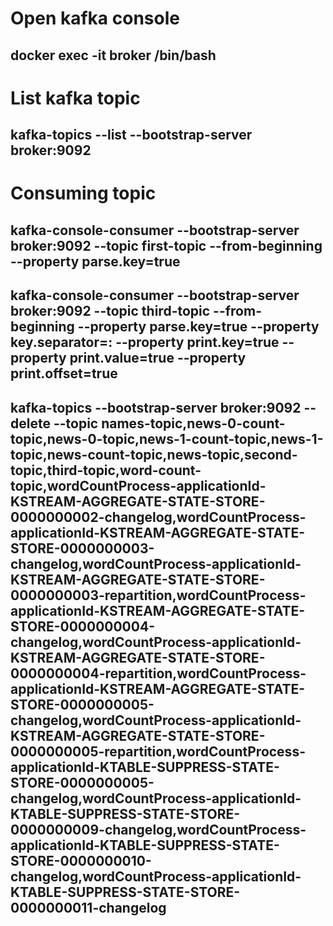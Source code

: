 
# Open kafka console
## docker exec -it broker /bin/bash

# List kafka topic
## kafka-topics --list --bootstrap-server broker:9092

# Consuming topic
## kafka-console-consumer --bootstrap-server broker:9092 --topic first-topic --from-beginning --property parse.key=true
## kafka-console-consumer --bootstrap-server broker:9092 --topic third-topic --from-beginning --property parse.key=true --property key.separator=: --property print.key=true --property print.value=true --property print.offset=true
## kafka-topics --bootstrap-server broker:9092 --delete --topic names-topic,news-0-count-topic,news-0-topic,news-1-count-topic,news-1-topic,news-count-topic,news-topic,second-topic,third-topic,word-count-topic,wordCountProcess-applicationId-KSTREAM-AGGREGATE-STATE-STORE-0000000002-changelog,wordCountProcess-applicationId-KSTREAM-AGGREGATE-STATE-STORE-0000000003-changelog,wordCountProcess-applicationId-KSTREAM-AGGREGATE-STATE-STORE-0000000003-repartition,wordCountProcess-applicationId-KSTREAM-AGGREGATE-STATE-STORE-0000000004-changelog,wordCountProcess-applicationId-KSTREAM-AGGREGATE-STATE-STORE-0000000004-repartition,wordCountProcess-applicationId-KSTREAM-AGGREGATE-STATE-STORE-0000000005-changelog,wordCountProcess-applicationId-KSTREAM-AGGREGATE-STATE-STORE-0000000005-repartition,wordCountProcess-applicationId-KTABLE-SUPPRESS-STATE-STORE-0000000005-changelog,wordCountProcess-applicationId-KTABLE-SUPPRESS-STATE-STORE-0000000009-changelog,wordCountProcess-applicationId-KTABLE-SUPPRESS-STATE-STORE-0000000010-changelog,wordCountProcess-applicationId-KTABLE-SUPPRESS-STATE-STORE-0000000011-changelog



